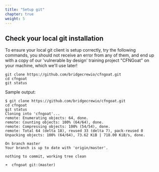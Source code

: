 ```yaml
---
title: "Setup git"
chapter: true
weight: 5
---
```



## Check your local git installation

To ensure your local git client is setup correctly, try the following commands, you should not receive an error from any of them, and end up with a copy of our 'vulnerable by design' training project "CFNGoat" on your machine, which we'll use later! 

```
git clone https://github.com/bridgecrewio/cfngoat.git
cd cfngoat
git status
```

Sample output:

```
$ git clone https://github.com/bridgecrewio/cfngoat.git
cd cfngoat
git status
Cloning into 'cfngoat'...
remote: Enumerating objects: 64, done.
remote: Counting objects: 100% (64/64), done.
remote: Compressing objects: 100% (54/54), done.
remote: Total 64 (delta 18), reused 33 (delta 7), pack-reused 0
Unpacking objects: 100% (64/64), 73.62 KiB | 718.00 KiB/s, done.

On branch master
Your branch is up to date with 'origin/master'.

nothing to commit, working tree clean

➜  cfngoat git:(master)
```
